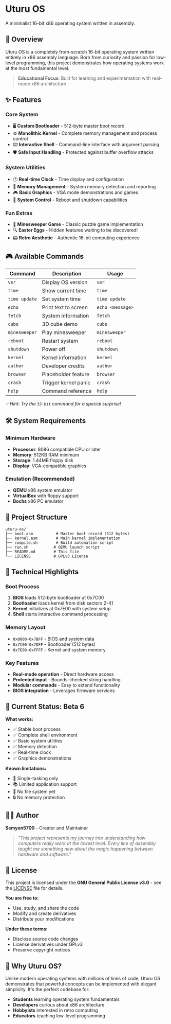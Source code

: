 # Uturu OS

A minimalist 16-bit x86 operating system written in assembly.
## 🚀 Overview

Uturu OS is a completely from-scratch 16-bit operating system written entirely in x86 assembly language. Born from curiosity and passion for low-level programming, this project demonstrates how operating systems work at the most fundamental level.

> **Educational Focus**: Built for learning and experimentation with real-mode x86 architecture

## ✨ Features

### Core System
- 🖥️ **Custom Bootloader** - 512-byte master boot record
- ⚙️ **Monolithic Kernel** - Complete memory management and process control  
- ⌨️ **Interactive Shell** - Command-line interface with argument parsing
- 🛡️ **Safe Input Handling** - Protected against buffer overflow attacks

### System Utilities
- 🕐 **Real-time Clock** - Time display and configuration
- 💾 **Memory Management** - System memory detection and reporting
- 🎮 **Basic Graphics** - VGA mode demonstrations and games
- 🔧 **System Control** - Reboot and shutdown capabilities

### Fun Extras
- 🎯 **Minesweeper Game** - Classic puzzle game implementation
- 🔍 **Easter Eggs** - Hidden features waiting to be discovered!
- 📟 **Retro Aesthetic** - Authentic 16-bit computing experience

## 🎮 Available Commands

| Command | Description | Usage |
|---------|-------------|-------|
| `ver` | Display OS version | `ver` |
| `time` | Show current time | `time` |
| `time update` | Set system time | `time update` |
| `echo` | Print text to screen | `echo <message>` |
| `fetch` | System information | `fetch` |
| `cube` | 3D cube demo | `cube` |
| `minesweeper` | Play minesweeper | `minesweeper` |
| `reboot` | Restart system | `reboot` |
| `shutdown` | Power off | `shutdown` |
| `kernel` | Kernel information | `kernel` |
| `author` | Developer credits | `author` |
| `browser` | Placeholder feature | `browser` |
| `crash` | Trigger kernel panic | `crash` |
| `help` | Command reference | `help` |

*💡 Hint: Try the `32-bit` command for a special surprise!*

## 🛠️ System Requirements

### Minimum Hardware
- **Processor**: 8086 compatible CPU or later
- **Memory**: 512KB RAM minimum
- **Storage**: 1.44MB floppy disk
- **Display**: VGA-compatible graphics

### Emulation (Recommended)
- **QEMU** x86 system emulator
- **VirtualBox** with floppy support
- **Bochs** x86 PC emulator
## 📁 Project Structure

```
uturu-os/
├── boot.asm          # Master boot record (512 bytes)
├── kernel.asm        # Main kernel implementation  
├── compile.sh        # Build automation script
├── run.sh           # QEMU launch script
├── README.md        # This file
└── LICENSE          # GPLv3 License
```

## 🎯 Technical Highlights

### Boot Process
1. **BIOS** loads 512-byte bootloader at 0x7C00
2. **Bootloader** loads kernel from disk sectors 2-41
3. **Kernel** initializes at 0x7E00 with system setup
4. **Shell** starts interactive command processing

### Memory Layout
- `0x0000-0x7BFF` - BIOS and system data
- `0x7C00-0x7DFF` - Bootloader (512 bytes)
- `0x7E00-0xFFFF` - Kernel and system memory

### Key Features
- **Real-mode operation** - Direct hardware access
- **Protected input** - Bounds-checked string handling  
- **Modular commands** - Easy to extend functionality
- **BIOS integration** - Leverages firmware services

## 🐛 Current Status: Beta 6

**What works:**
- ✅ Stable boot process
- ✅ Complete shell environment  
- ✅ Basic system utilities
- ✅ Memory detection
- ✅ Real-time clock
- ✅ Graphics demonstrations

**Known limitations:**
- 🔄 Single-tasking only
- 📚 Limited application support  
- 💾 No file system yet
- 🔒 No memory protection

## 👨‍💻 Author

**Semyon5700** - Creator and Maintainer

> *"This project represents my journey into understanding how computers really work at the lowest level. Every line of assembly taught me something new about the magic happening between hardware and software."*

## 📄 License

This project is licensed under the **GNU General Public License v3.0** - see the [LICENSE](LICENSE) file for details.

**You are free to:**
- Use, study, and share the code
- Modify and create derivatives  
- Distribute your modifications

**Under these terms:**
- Disclose source code changes
- License derivatives under GPLv3
- Preserve copyright notices

## 🌟 Why Uturu OS?

Unlike modern operating systems with millions of lines of code, Uturu OS demonstrates that powerful concepts can be implemented with elegant simplicity. It's the perfect codebase for:

- **Students** learning operating system fundamentals
- **Developers** curious about x86 architecture
- **Hobbyists** interested in retro computing
- **Educators** teaching low-level programming
